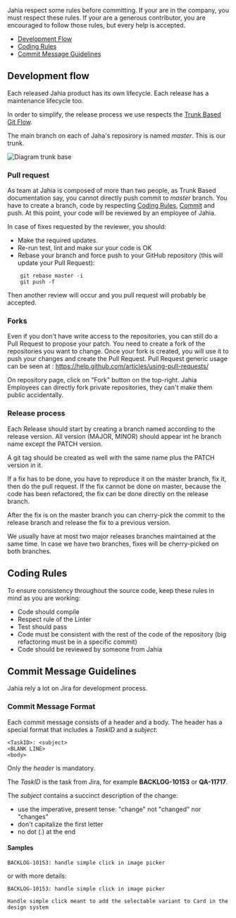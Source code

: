 Jahia respect some rules before committing. If your are in the company, you must respect these rules.
If your are a generous contributor, you are encouraged to follow those rules, but every help is accepted.


- [Development Flow](#development-flow)
- [Coding Rules](#rules)
- [Commit Message Guidelines](#commit)


## <a name="development-flow"></a> Development flow

Each released Jahia product has its own lifecycle. Each release has a maintenance lifecycle too.

In order to simplify, the release process we use respects the [Trunk Based Git Flow](https://trunkbaseddevelopment.com/).

The main branch on each of Jaha's reposirory is named *master*. This is our trunk.


![Diagram trunk base](https://trunkbaseddevelopment.com/trunk1.png)

### Pull request

As team at Jahia is composed of more than two people, as Trunk Based documentation say, you cannot directly push commit to *master* branch. You have to create a branch, code by respecting [Coding Rules](#rules), [Commit](#commit) and push. At this point, your code will be reviewed by an employee of Jahia.

In case of fixes requested by the reviewer, you should:

- Make the required updates.
- Re-run test, lint and make sur your code is OK
- Rebase your branch and force push to your GitHub repository (this will update your Pull Request):

```
    git rebase master -i
    git push -f
```

Then another review will occur and you pull request will probably be accepted.

### Forks

Even if you don't have write access to the repositories, you can still do a Pull Request to propose your patch. You need to create a fork of the repositories you want to change. Once your fork is created, you will use it to push your changes and create the Pull Request. Pull Request generic usage can be seen at : https://help.github.com/articles/using-pull-requests/

On repository page, click on "Fork" button on the top-right. Jahia Employees can directly fork private repositories, they can't make them public accidentally.

### Release process

Each Release should start by creating a branch named according to the release version. All version (MAJOR, MINOR) should appear int he branch name except the PATCH version.

A git tag should be created as well with the same name plus the PATCH version in it.

If a fix has to be done, you have to reproduce it on the master branch, fix it, then do the pull request. If the fix cannot be done on master, because the code has been refactored, the fix can be done directly on the release branch.

After the fix is on the master branch you can cherry-pick the commit to the release branch and release the fix to a previous version.

We usually have at most two major releases branches maintained at the same time. In case we have two branches, fixes will be cherry-picked on both branches. 

##  <a name="rules"></a> Coding Rules

To ensure consistency throughout the source code, keep these rules in mind as you are working:

- Code should compile
- Respect rule of the Linter
- Test should pass
- Code must be consistent with the rest of the code of the repository (big refactoring must be in a specific commit)
- Code should be reviewed by someone from Jahia

## <a name="commit"></a> Commit Message Guidelines

Jahia rely a lot on Jira for development process.

### Commit Message Format

Each commit message consists of a header and a body. The header has a special format that includes a *TaskID* and a *subject*:

```
<TaskID>: <subject>
<BLANK LINE>
<body>
```

Only the *header* is mandatory.

The *TaskID* is the task from Jira, for example **BACKLOG-10153** or **QA-11717**.

The *subject* contains a succinct description of the change:

- use the imperative, present tense: "change" not "changed" nor "changes"
- don't capitalize the first letter
- no dot (.) at the end


#### Samples

```
BACKLOG-10153: handle simple click in image picker
```

or with more details:

```
BACKLOG-10153: handle simple click in image picker

Handle simple click meant to add the selectable variant to Card in the design system
```